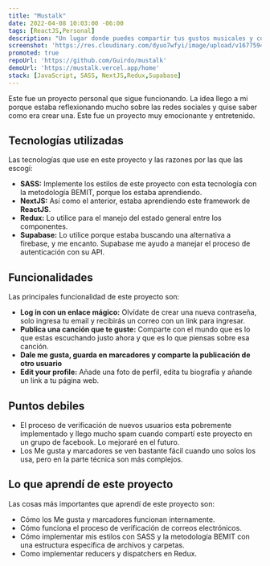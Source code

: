 ```yaml
---
title: "Mustalk"
date: 2022-04-08 10:03:00 -06:00
tags: [ReactJS,Personal]
description: "Un lugar donde puedes compartir tus gustos musicales y contar sobre eso con más detalles"
screenshot: 'https://res.cloudinary.com/dyuo7wfyi/image/upload/v1677594695/website/projects/mustalk_ormvre.webp'
promoted: true
repoUrl: 'https://github.com/Guirdo/mustalk'
demoUrl: 'https://mustalk.vercel.app/home'
stack: [JavaScript, SASS, NextJS,Redux,Supabase]
---
```


Este fue un proyecto personal que sigue funcionando. La idea llego a mi porque estaba reflexionando mucho sobre las redes sociales y quise saber como era crear una. Este fue un proyecto muy emocionante y entretenido.

## Tecnologías utilizadas

Las tecnologías que use en este proyecto y las razones por las que las escogí:

- **SASS:** Implemente los estilos de este proyecto con esta tecnología con la metodología BEMIT, porque los estaba aprendiendo.
- **NextJS:** Así como el anterior, estaba aprendiendo este framework de **ReactJS**.
- **Redux:** Lo utilice para el manejo del estado general entre los componentes.
- **Supabase:** Lo utilice porque estaba buscando una alternativa a firebase, y me encanto. Supabase me ayudo a manejar el proceso de autenticación con su API.

## Funcionalidades

Las principales funcionalidad de este proyecto son:

- **Log in con un enlace mágico:** Olvídate de crear una nueva contraseña, solo ingresa tu email y recibirás un correo con un link para ingresar.
- **Publica una canción que te guste:** Comparte con el mundo que es lo que estas escuchando justo ahora y que es lo que piensas sobre esa canción.
- **Dale me gusta, guarda en marcadores y comparte la publicación de otro usuario**
- **Edit your profile:** Añade una foto de perfil, edita tu biografía y añande un link a tu página web.

## Puntos debiles

- El proceso de verificación de nuevos usuarios esta pobremente implementado y llego mucho spam cuando compartí este proyecto en un grupo de facebook. Lo mejoraré en el futuro.
- Los Me gusta y marcadores se ven bastante fácil cuando uno solos los usa, pero en la parte técnica son más complejos.

## Lo que aprendí de este proyecto

Las cosas más importantes que aprendí de este proyecto son:

- Cómo los Me gusta y marcadores funcionan internamente.
- Cómo funciona el proceso de verificación de correos electrónicos.
- Cómo implementar mis estilos con SASS y la metodología BEMIT con una estructura especifica de archivos y carpetas.
- Como implementar reducers y dispatchers en Redux.
